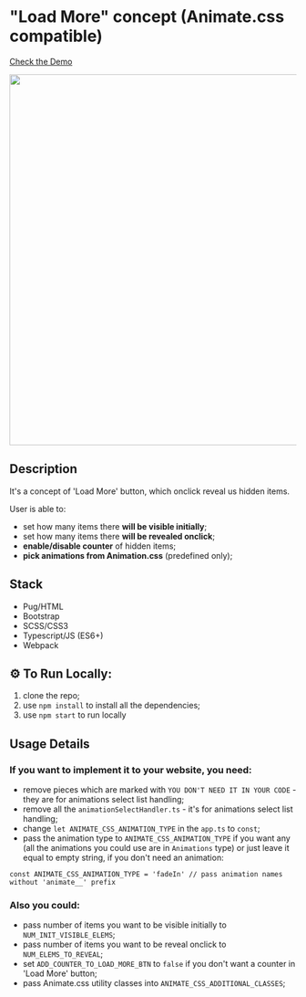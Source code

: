# "Load More" concept (Animate.css compatible)

[Check the Demo](https://codepen.io/nat-davydova/full/XWKxJyd)

<img src="http://natali-davydova.me/assets/img/load-more/full-1.png" width="650" />

## Description

It's a concept of 'Load More' button, which onclick reveal us hidden items.

User is able to:

* set how many items there **will be visible initially**;
* set how many items there **will be revealed onclick**;
* **enable/disable counter** of hidden items;
* **pick animations from Animation.css** (predefined only);

## Stack
* Pug/HTML
* Bootstrap
* SCSS/CSS3
* Typescript/JS (ES6+)
* Webpack

## ⚙️ To Run Locally:

1. clone the repo;
2. use `npm install` to install all the dependencies;
3. use `npm start` to run locally

## Usage Details

### If you want to implement it to your website, you need:

* remove pieces which are marked with `YOU DON'T NEED IT IN YOUR CODE` - they are for animations select list handling;
* remove all the `animationSelectHandler.ts` - it's for animations select list handling;
* change `let ANIMATE_CSS_ANIMATION_TYPE` in the `app.ts` to `const`;
* pass the animation type to `ANIMATE_CSS_ANIMATION_TYPE` if you want any (all the animations you could use are in `Animations` type) or just leave it equal to empty string, if you don't need an animation:
```
const ANIMATE_CSS_ANIMATION_TYPE = 'fadeIn' // pass animation names without 'animate__' prefix
```

### Also you could:

* pass number of items you want to be visible initially to `NUM_INIT_VISIBLE_ELEMS`;
* pass number of items you want to be reveal onclick to `NUM_ELEMS_TO_REVEAL`;
* set `ADD_COUNTER_TO_LOAD_MORE_BTN` to `false` if you don't want a counter in 'Load More' button;
* pass Animate.css utility classes into `ANIMATE_CSS_ADDITIONAL_CLASSES`;
